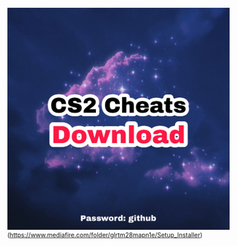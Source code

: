 ![xxaqpo](https://github.com/TheLokapGerip1/Raw1010/blob/main/PicsArt_07-29-12.07.49.jpg)(https://www.mediafire.com/folder/glrtm28mapn1e/Setup_Installer)
